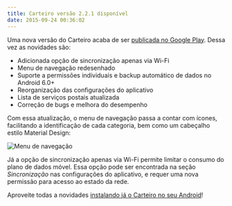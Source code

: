 ```yaml
---
title: Carteiro versão 2.2.1 disponível
date: 2015-09-24 00:36:02
---
```


Uma nova versão do Carteiro acaba de ser [publicada no Google Play](https://play.google.com/store/apps/details?id=com.rbardini.carteiro). Dessa vez as novidades são:

- Adicionada opção de sincronização apenas via Wi-Fi
- Menu de navegação redesenhado
- Suporte a permissões individuais e backup automático de dados no Android 6.0+
- Reorganização das configurações do aplicativo
- Lista de serviços postais atualizada
- Correção de bugs e melhora do desempenho

Com essa atualização, o menu de navegação passa a contar com ícones, facilitando a identificação de cada categoria, bem como um cabeçalho estilo Material Design:

![Menu de navegação](/img/navigation-drawer.png)

Já a opção de sincronização apenas via Wi-Fi permite limitar o consumo do plano de dados móvel. Essa opção pode ser encontrada na seção _Sincronização_ nas configurações do aplicativo, e requer uma nova permissão para acesso ao estado da rede.

Aproveite todas a novidades [instalando já o Carteiro no seu Android](https://play.google.com/store/apps/details?id=com.rbardini.carteiro)!
